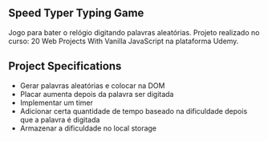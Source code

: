 ## Speed Typer Typing Game

Jogo para bater o relógio digitando palavras aleatórias. Projeto realizado no curso:
20 Web Projects With Vanilla JavaScript na plataforma Udemy.

## Project Specifications

- Gerar palavras aleatórias e colocar na DOM
- Placar aumenta depois da palavra ser digitada
- Implementar um timer
- Adicionar certa quantidade de tempo baseado na dificuldade depois que a palavra é digitada
- Armazenar a dificuldade no local storage
